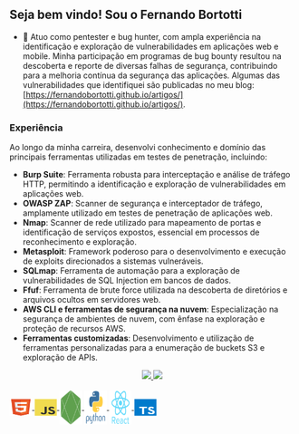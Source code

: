## Seja bem vindo! Sou o Fernando Bortotti


- 🌱 Atuo como pentester e bug hunter, com ampla experiência na identificação e exploração de vulnerabilidades em aplicações web e mobile. Minha participação em programas de bug bounty resultou na descoberta e reporte de diversas falhas de segurança, contribuindo para a melhoria contínua da segurança das aplicações. Algumas das vulnerabilidades que identifiquei são publicadas no meu blog: [https://fernandobortotti.github.io/artigos/](https://fernandobortotti.github.io/artigos/).

### Experiência

Ao longo da minha carreira, desenvolvi conhecimento e domínio das principais ferramentas utilizadas em testes de penetração, incluindo:

- **Burp Suite**: Ferramenta robusta para interceptação e análise de tráfego HTTP, permitindo a identificação e exploração de vulnerabilidades em aplicações web.
- **OWASP ZAP**: Scanner de segurança e interceptador de tráfego, amplamente utilizado em testes de penetração de aplicações web.
- **Nmap**: Scanner de rede utilizado para mapeamento de portas e identificação de serviços expostos, essencial em processos de reconhecimento e exploração.
- **Metasploit**: Framework poderoso para o desenvolvimento e execução de exploits direcionados a sistemas vulneráveis.
- **SQLmap**: Ferramenta de automação para a exploração de vulnerabilidades de SQL Injection em bancos de dados.
- **Ffuf**: Ferramenta de brute force utilizada na descoberta de diretórios e arquivos ocultos em servidores web.
- **AWS CLI e ferramentas de segurança na nuvem**: Especialização na segurança de ambientes de nuvem, com ênfase na exploração e proteção de recursos AWS.
- **Ferramentas customizadas**: Desenvolvimento e utilização de ferramentas personalizadas para a enumeração de buckets S3 e exploração de APIs.


<div align="center">
  <a href="https://github.com/fernandobortotti">
  <img height="180em" src="https://github-readme-stats.vercel.app/api?username=fernandobortotti&show_icons=true&theme=dracula&include_all_commits=true&count_private=true"/>
     <img height="180em" src = "https://github-readme-streak-stats.herokuapp.com?user=fernandobortotti&theme=dracula&hide_border=false" >

</div>

<div style="display: inline_block"><br>
  <img align="center" alt="HTML5" height="30" width="40" src="https://github.com/devicons/devicon/blob/master/icons/html5/html5-original.svg">
  <img align="center" alt="Js" height="30" width="40" src="https://github.com/devicons/devicon/blob/master/icons/javascript/javascript-original.svg">
  <img align="center" alt="node" height="60" width="40" src="https://github.com/devicons/devicon/blob/master/icons/nodejs/nodejs-plain.svg">
  <img align="center" alt="Python" height="60" width="40" src="https://github.com/devicons/devicon/blob/master/icons/python/python-original-wordmark.svg">
  <img align="center" alt="React" height="60" width="40" src="https://github.com/devicons/devicon/blob/master/icons/react/react-original-wordmark.svg">
  <img align="center" alt="Ts" height="30" width="40" src="https://github.com/devicons/devicon/blob/master/icons/typescript/typescript-original.svg">

</div>

